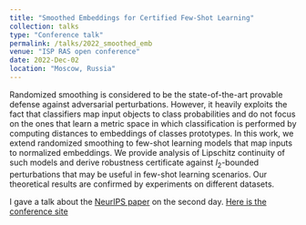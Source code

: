 ```yaml
---
title: "Smoothed Embeddings for Certified Few-Shot Learning"
collection: talks
type: "Conference talk"
permalink: /talks/2022_smoothed_emb
venue: "ISP RAS open conference"
date: 2022-Dec-02
location: "Moscow, Russia"
---
```


Randomized smoothing is considered to be the state-of-the-art provable defense against adversarial perturbations. However, it heavily exploits the fact that classifiers map input objects to class probabilities and do not focus on the ones that learn a metric space in which classification is performed by computing distances to embeddings of classes prototypes. In this work, we extend randomized smoothing to few-shot learning models that map inputs to normalized embeddings. We provide analysis of Lipschitz continuity of such models and derive robustness certificate against $l_2$-bounded perturbations that may be useful in few-shot learning scenarios. Our theoretical results are confirmed by experiments on different datasets.

I gave a talk about the [NeurIPS paper](https://openreview.net/forum?id=m2JJO3iEe_5) on the second day. [Here is the conference site](https://www.isprasopen.ru/)